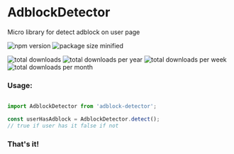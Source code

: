 # AdblockDetector

Micro library for detect adblock on user page

![npm version](https://img.shields.io/npm/v/adblock-detector.svg)
![package size minified](https://img.shields.io/bundlephobia/min/adblock-detector?style=plastic)

![total downloads](https://img.shields.io/npm/dt/adblock-detector.svg)
![total downloads per year](https://img.shields.io/npm/dy/adblock-detector.svg)
![total downloads per week](https://img.shields.io/npm/dw/adblock-detector.svg)
![total downloads per month](https://img.shields.io/npm/dm/adblock-detector.svg)

### Usage:
```javascript

import AdblockDetector from 'adblock-detector';

const userHasAdblock = AdblockDetector.detect();  
// true if user has it false if not

```
### That's it!
